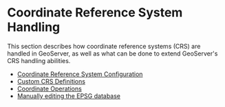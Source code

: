 # Coordinate Reference System Handling

This section describes how coordinate reference systems (CRS) are handled in GeoServer, as well as what can be done to extend GeoServer's CRS handling abilities.

<div class="grid cards" markdown>

-   [Coordinate Reference System Configuration](configurecrs.md)
-   [Custom CRS Definitions](customcrs.md)
-   [Coordinate Operations](coordtransforms.md)
-   [Manually editing the EPSG database](manualepsg.md)

</div>
